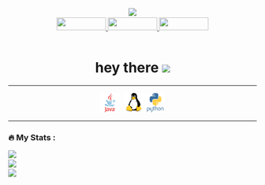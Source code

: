 

<div id="header" align="center">
  <img src="https://media.giphy.com/media/zhYSVCirREeIZtONCI/giphy.gif" width="100"/>
</div>
<div id="badges" align="center">
    <a href="https://www.linkedin.com/in/a1imansour/">
      <img src="https://img.shields.io/badge/LinkedIn-blue?logo=linkedin&logoColor=white&style=for-the-badge" width="100" height="26">
    </a>
    <a href="https://stackoverflow.com/users/21113013/a1imansour">
      <img src="https://img.shields.io/badge/stackoverflow-orange?logo=stackoverflow&logoColor=white&style=for-the-badge" width="100" height="26">
    </a>
    <a href="https://math.stackexchange.com/users/1073973/a1imansour">
      <img src="https://img.shields.io/badge/stackexchange-black?logo=stackexchange&logoColor=blue&style=for-the-badge" width="100" height="26">
    </a>
  </div>
<div id="badges" align="center">
    <img src="https://komarev.com/ghpvc/?username=A1iMansour&style=flat-square&color=blue" alt=""/>
  <h1>
  hey there
  <img src="https://media.giphy.com/media/hvRJCLFzcasrR4ia7z/giphy.gif" width="30px"/>
</h1>
</div>

---

<div align="center">
  <img src="https://github.com/devicons/devicon/blob/master/icons/java/java-original-wordmark.svg" title="Java" alt="Java" width="40" height="40"/>&nbsp;
  <img src="https://raw.githubusercontent.com/devicons/devicon/1119b9f84c0290e0f0b38982099a2bd027a48bf1/icons/linux/linux-original.svg" title="linux" **alt="linux" width="40" height="40"/>
  <img src="https://github.com/devicons/devicon/blob/master/icons/python/python-original-wordmark.svg" title="Python" **alt="Python" width="40" height="40"/>
</div>

---

### :fire: My Stats :
<div >
  <img src="https://github-readme-streak-stats.herokuapp.com/?user=A1iMansour&layout=compact&theme=vision-friendly-dark">
  <br clear="right"/>
  <!--<img src="https://streak-stats.demolab.com/?user=A1iMansour&theme=dark&background=000000">--> 
  <img src="https://github-readme-stats-git-masterrstaa-rickstaa.vercel.app/api?username=A1iMansour&layout=compact&theme=vision-friendly-dark">
  <br clear="right"/>
  <img src="https://github-readme-stats-git-masterrstaa-rickstaa.vercel.app/api/top-langs/?username=A1iMansour&theme=vision-friendly-dark">
  
</div>

